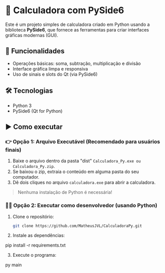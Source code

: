 # 🧮 Calculadora com PySide6

Este é um projeto simples de calculadora criado em Python usando a biblioteca **PySide6**, que fornece as ferramentas para criar interfaces gráficas modernas (GUI).

## 🚀 Funcionalidades

- Operações básicas: soma, subtração, multiplicação e divisão
- Interface gráfica limpa e responsiva
- Uso de sinais e slots do Qt (via PySide6)

## 🛠️ Tecnologias

- Python 3
- PySide6 (Qt for Python)

## ▶️ Como executar

### 👉 Opção 1: Arquivo Executável (Recomendado para usuários finais)

1. Baixe o arquivo dentro da pasta "dist" `Calculadora_Py.exe ou Calculadora_Py.zip`.
2. Se baixou o zip, extraia o conteúdo em alguma pasta do seu computador.
3. Dê dois cliques no arquivo `calculadora.exe` para abrir a calculadora.

> Nenhuma instalação de Python é necessária!

### 👩‍💻 Opção 2: Executar como desenvolvedor (usando Python)

1. Clone o repositório:
   ```bash
   git clone https://github.com/MatheusJVL/CalculadoraPy.git


2. Instale as dependências:

pip install -r requirements.txt


3. Execute o programa:

py main